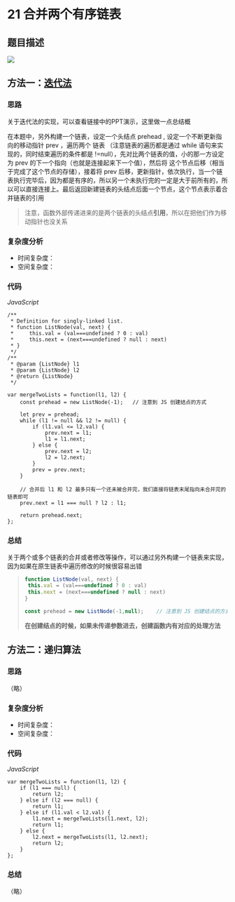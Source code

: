 # 21 合并两个有序链表

## 题目描述

![](https://cdn.jsdelivr.net/gh/yummy-zc/image-warehouse/images/algorithm20210220173446.png)

## 方法一：**[迭代法](https://leetcode-cn.com/problems/merge-two-sorted-lists/solution/he-bing-liang-ge-you-xu-lian-biao-by-leetcode-solu/)**

### 思路

关于迭代法的实现，可以查看链接中的PPT演示，这里做一点总结概

在本题中，另外构建一个链表，设定一个头结点 prehead , 设定一个不断更新指向的移动指针 prev ，遍历两个 链表 （注意链表的遍历都是通过 while 语句来实现的，同时结束遍历的条件都是 !=null），先对比两个链表的值，小的那一方设定为 prev 的下一个指向（也就是连接起来下一个值），然后将 这个节点后移（相当于完成了这个节点的存储），接着将 prev 后移，更新指针，依次执行，当一个链表执行完毕后，因为都是有序的，所以另一个未执行完的一定是大于前所有的，所以可以直接连接上。最后返回新建链表的头结点后面一个节点，这个节点表示着合并链表的引用

> 注意，函数外部传递进来的是两个链表的头结点**引用**，所以在把他们作为移动指针也没关系

### 复杂度分析

- 时间复杂度：
- 空间复杂度：

### 代码

*JavaScript*

```JS
/**
 * Definition for singly-linked list.
 * function ListNode(val, next) {
 *     this.val = (val===undefined ? 0 : val)
 *     this.next = (next===undefined ? null : next)
 * }
 */
/**
 * @param {ListNode} l1
 * @param {ListNode} l2
 * @return {ListNode}
 */

var mergeTwoLists = function(l1, l2) {
    const prehead = new ListNode(-1); 	// 注意到 JS 创建结点的方式

    let prev = prehead;
    while (l1 != null && l2 != null) {
        if (l1.val <= l2.val) {
            prev.next = l1;
            l1 = l1.next;
        } else {
            prev.next = l2;
            l2 = l2.next;
        }
        prev = prev.next;
    }

    // 合并后 l1 和 l2 最多只有一个还未被合并完，我们直接将链表末尾指向未合并完的链表即可
    prev.next = l1 === null ? l2 : l1;

    return prehead.next;
};
```

### **总结**

关于两个或多个链表的合并或者修改等操作，可以通过另外构建一个链表来实现，因为如果在原生链表中遍历修改的时候很容易出错

> ```js
> function ListNode(val, next) {
>  this.val = (val===undefined ? 0 : val)
>  this.next = (next===undefined ? null : next)
> }
> 
> const prehead = new ListNode(-1,null); 	// 注意到 JS 创建结点的方式
> ```
>
> **在创建结点的时候，如果未传递参数进去，创建函数内有对应的处理方法**

## 方法二：**递归算法**

### 思路

（略）

### 复杂度分析

- 时间复杂度：
- 空间复杂度：

### 代码

*JavaScript*

```JS
var mergeTwoLists = function(l1, l2) {
    if (l1 === null) {
        return l2;
    } else if (l2 === null) {
        return l1;
    } else if (l1.val < l2.val) {
        l1.next = mergeTwoLists(l1.next, l2);
        return l1;
    } else {
        l2.next = mergeTwoLists(l1, l2.next);
        return l2;
    }
};
```

### **总结**

（略）